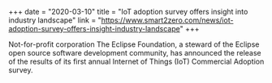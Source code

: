 +++
date = "2020-03-10"
title = "IoT adoption survey offers insight into industry landscape"
link = "https://www.smart2zero.com/news/iot-adoption-survey-offers-insight-industry-landscape"
+++

Not-for-profit corporation The Eclipse Foundation, a steward of the Eclipse open source software development community, has announced the release of the results of its first annual Internet of Things (IoT) Commercial Adoption survey.